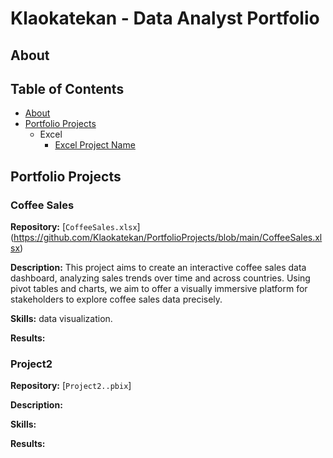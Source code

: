# Klaokatekan - Data Analyst Portfolio
## About





## Table of Contents 
- [About](#about)
- [Portfolio Projects](#portfolio-projects)
    - Excel 
        - [Excel Project Name](#excel-project-name)


## Portfolio Projects

### Coffee Sales
**Repository:** [`CoffeeSales.xlsx`] (https://github.com/Klaokatekan/PortfolioProjects/blob/main/CoffeeSales.xlsx)

**Description:** This project aims to create an interactive coffee sales data dashboard, analyzing sales trends over time and across countries. Using pivot tables and charts, we aim to offer a visually immersive platform for stakeholders to explore coffee sales data precisely.

**Skills:** data visualization.

**Results:**

### Project2
**Repository:** [`Project2..pbix`]

**Description:**

**Skills:**

**Results:**

